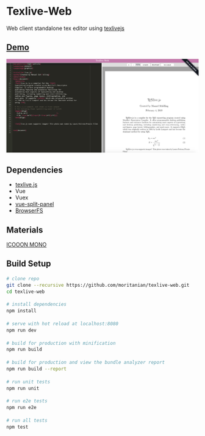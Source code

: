 # Texlive-Web
Web client standalone tex editor using [texlivejs](http://manuels.github.io/texlive.js/) 


## [Demo](https://texlive-web.tk/)
<img src="./sample.png"/>

## Dependencies
- [texlive.js](http://manuels.github.io/texlive.js/)
- Vue
- Vuex
- [vue-split-panel](https://github.com/bajaniyarohit/vue-split-panel)
- [BrowserFS](https://github.com/jvilk/BrowserFS)


## Materials
[ICOOON MONO](http://icooon-mono.com/)

## Build Setup

``` bash
# clone repo
git clone --recursive https://github.com/moritanian/texlive-web.git
cd texlive-web

# install dependencies
npm install

# serve with hot reload at localhost:8080
npm run dev

# build for production with minification
npm run build

# build for production and view the bundle analyzer report
npm run build --report

# run unit tests
npm run unit

# run e2e tests
npm run e2e

# run all tests
npm test
```
